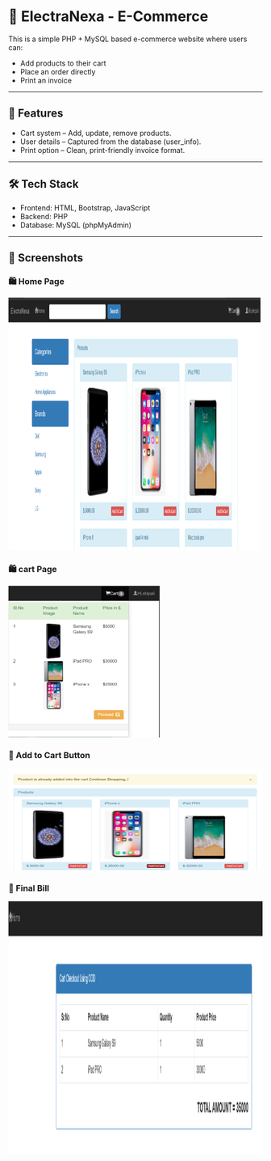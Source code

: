 # 🛒 ElectraNexa - E-Commerce 

This is a simple PHP + MySQL based e-commerce website where users can:
- Add products to their cart
- Place an order directly
- Print an invoice 

---
## 🚀 Features
- Cart system – Add, update, remove products.
- User details – Captured from the database (user_info).
- Print option – Clean, print-friendly invoice format.

---
## 🛠️ Tech Stack
- Frontend: HTML, Bootstrap, JavaScript
- Backend: PHP 
- Database: MySQL (phpMyAdmin)

---

## 📸 Screenshots

### 🛍️ Home Page
<img src="screenshots/FirstPage.png" alt="Home Page" height="500" width="500"/>

### 🛍️ cart Page
<img src="screenshots/cart.png" alt="Cart Page" height="300" width="300"/>

### 🛒 Add to Cart Button
<img src="screenshots/AddToCartButton.png" alt="Add To Cart" height="200" width="600"/>

### 🧾 Final Bill
<img src="screenshots/FinalBill.png" alt="Bill Page" height="500" width="600"/>


